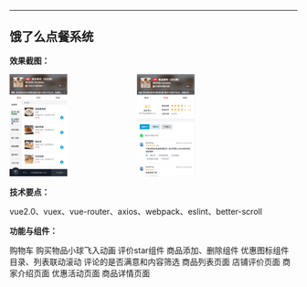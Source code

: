 
---
饿了么点餐系统
-------------

**效果截图：**

<div >
<img src="1.jpg" width =20%  height = 20%  alt="图片名称" />
<span  >&nbsp;  &nbsp; &nbsp; &nbsp;&nbsp; &nbsp; &nbsp;&nbsp;&nbsp; &nbsp;&nbsp;&nbsp;  &nbsp;  &nbsp; &nbsp; &nbsp;&nbsp;  &nbsp; </span>
<img src="2.png" width =20%  height = 20%  padding="200px" alt="图片名称"  />
</div>


**技术要点：**

vue2.0、vuex、vue-router、axios、webpack、eslint、better-scroll

**功能与组件：**

 购物车
 购买物品小球飞入动画
 评价star组件
 商品添加、删除组件
 优惠图标组件
 目录、列表联动滚动
 评论的是否满意和内容筛选
 商品列表页面
 店铺评价页面
 商家介绍页面
 优惠活动页面
 商品详情页面
